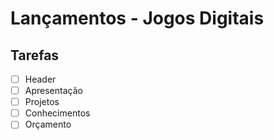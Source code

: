 # Lançamentos - Jogos Digitais

## Tarefas

- [ ] Header
- [ ] Apresentação
- [ ] Projetos
- [ ] Conhecimentos
- [ ] Orçamento
